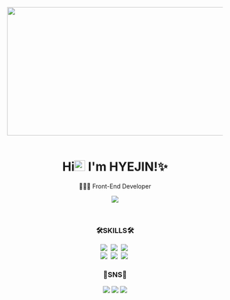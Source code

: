 <div align =center>
<img src= "https://mblogthumb-phinf.pstatic.net/MjAxODA1MDZfMTQ3/MDAxNTI1NTUzNjg4NzA3.MMCUmid7CHdrLAzWID6U7OLxsTRroOqtuffmNT41LzAg.WN_p0TbKZZFmAt_3DREM3LM0t6qWHvirVUvkBqostOsg.PNG.jhk3749/image.png?type=w800" height =300px width= 600px>
<!--   <img src= "https://media1.giphy.com/media/S8CP75HP0PB5Wvg47C/giphy.gif?cid=790b76115c9b6fb422693b57f393967bc6185dd9b06fe94a&rid=giphy.gif&ct=g" height =300px width= 300px> -->
 </div>

 
<br/>


<div align =center>
 
 ### <h1 align =center> Hi<img src="https://media.giphy.com/media/hvRJCLFzcasrR4ia7z/giphy.gif" width="25px"> I'm HYEJIN!✨ </h1>
 
 <p> 👩🏻‍💻 Front-End Developer </p>
 
 <div align ="center"> 
  <img src="https://typing-text-svg.herokuapp.com?color=%23F7AA42&center=true&vCenter=true&lines=Front-End+Developer+;%EC%A3%BC%EB%8B%88%EC%96%B4+%ED%94%84%EB%A1%A0%ED%8A%B8+%EA%B0%9C%EB%B0%9C%EC%9E%90!"/> 
 </div>
 
</div>
</p>

 <br/>
 
<div align="center">
  <h3>🛠SKILLS🛠</h3>
  <img src="https://img.shields.io/badge/JavaScript-F7DF1E?style=flat&logo=JavaScript&logoColor=white"/></a>&nbsp
  <img src="https://img.shields.io/badge/HTML5-E34F26?style=flat&logo=HTML5&logoColor=white"/></a>&nbsp
  <img src="https://img.shields.io/badge/CSS3-1572B6?style=flat&logo=CSS3&logoColor=white"/></a>&nbsp
  <br/>
  <img src="https://img.shields.io/badge/React-61DAFB?style=flat&logo=React&logoColor=white"/></a>&nbsp
  <img src="https://img.shields.io/badge/Redux-764ABC?style=flat&logo=Redux&logoColor=white"/></a>&nbsp
  <img src="https://img.shields.io/badge/styled components-DB7093?style=flat&logo=styled components&logoColor=white"/></a>&nbsp
</div>


### <p align =center>🧡SNS🧡</p>
<div align =center>
 
 <a href="https://www.instagram.com/hzziins/" target="_blank">
  <img src="https://img.shields.io/badge/instagram-E4405F?style=flat&logo=instagram&logoColor=white"/></a> 
 <a href="https://zinny-22.tistory.com/" target="_blank">
  <img src="https://img.shields.io/badge/blog-000000?style=flat&logo=blogger&logoColor=white"/></a>
 <a href ="https://www.notion.so/zinnys-/I-m-HyeJin-598d207b671c4341b8be1f8a434b3b63" target="_blank"><img src ="https://camo.githubusercontent.com/7ab436ab25e4c27dfc2e2d9013daf26d66f023e946e63aaf2391c046acd3a594/68747470733a2f2f696d672e736869656c64732e696f2f62616467652f4e6f74696f6e2d3030303030303f7374796c653d666c6174266c6f676f3d4e6f74696f6e266c6f676f436f6c6f723d7768697465"/></a>
</div>



<!-- <br/><br/>
<div align =center>
<a href="https://hits.seeyoufarm.com"><img src="https://hits.seeyoufarm.com/api/count/incr/badge.svg?url=https%3A%2F%2Fgithub.com%2Fzinny22&count_bg=%23D9CDE7&title_bg=%239E60BC&icon=&icon_color=%23FFFFFF&title=hits&edge_flat=false"/></a>
</div> -->


<!--
**zinny22/zinny22** is a ✨ _special_ ✨ repository because its `README.md` (this file) appears on your GitHub profile.

Here are some ideas to get you started:




- 🔭 I’m currently working on ...
- 🌱 I’m currently learning ...
- 👯 I’m looking to collaborate on ...
- 🤔 I’m looking for help with ...
- 💬 Ask me about ...
- 📫 How to reach me: ...
- 😄 Pronouns: ...

- ⚡ Fun fact: ...
-->


